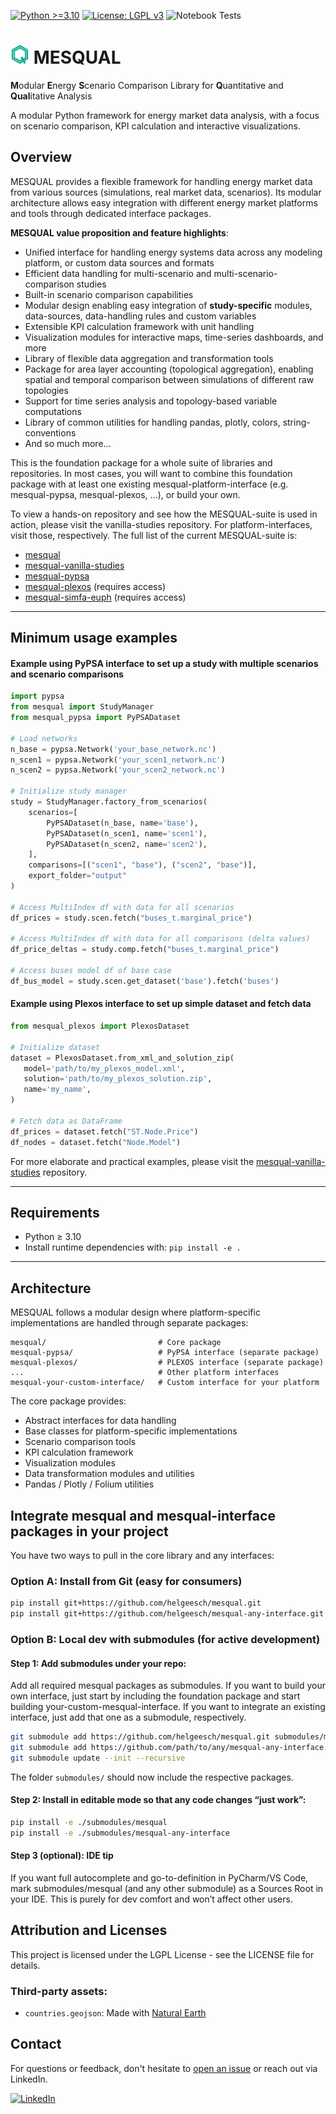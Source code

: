 [![Python >=3.10](https://img.shields.io/badge/python-≥3.10-blue.svg)](https://www.python.org/downloads/release/python-3100/)
[![License: LGPL v3](https://img.shields.io/badge/License-LGPL%20v3-blue.svg)](https://www.gnu.org/licenses/lgpl-3.0)
![Notebook Tests](https://github.com/helgeesch/mesqual/actions/workflows/test-with-vanilla-studies.yml/badge.svg)

# <img src="docs/assets/logo-turq.svg" width="30" height="30" alt="logo"> MESQUAL 
**M**odular **E**nergy **S**cenario Comparison Library for **Q**uantitative and **Qual**itative Analysis

A modular Python framework for energy market data analysis, with a focus on scenario comparison, KPI calculation and interactive visualizations.

## Overview

MESQUAL provides a flexible framework for handling energy market data from various sources (simulations, real market data, scenarios). Its modular architecture allows easy integration with different energy market platforms and tools through dedicated interface packages.

**MESQUAL value proposition and feature highlights**:
- Unified interface for handling energy systems data across any modeling platform, or custom data sources and formats
- Efficient data handling for multi-scenario and multi-scenario-comparison studies
- Built-in scenario comparison capabilities
- Modular design enabling easy integration of **study-specific** modules, data-sources, data-handling rules and custom variables 
- Extensible KPI calculation framework with unit handling
- Visualization modules for interactive maps, time-series dashboards, and more
- Library of flexible data aggregation and transformation tools
- Package for area layer accounting (topological aggregation), enabling spatial and temporal comparison between simulations of different raw topologies
- Support for time series analysis and topology-based variable computations
- Library of common utilities for handling pandas, plotly, colors, string-conventions
- And so much more...

This is the foundation package for a whole suite of libraries and repositories. 
In most cases, you will want to combine this foundation package with at least one existing mesqual-platform-interface (e.g. mesqual-pypsa, mesqual-plexos, ...), or build your own.

To view a hands-on repository and see how the MESQUAL-suite is used in action, please visit the vanilla-studies repository. For platform-interfaces, visit those, respectively. The full list of the current MESQUAL-suite is:
- [mesqual](https://github.com/helgeesch/mesqual)
- [mesqual-vanilla-studies](https://github.com/helgeesch/mesqual-vanilla-studies)
- [mesqual-pypsa](https://github.com/helgeesch/mesqual-pypsa)
- [mesqual-plexos](https://github.com/helgeesch/mesqual-plexos) (requires access)
- [mesqual-simfa-euph](https://github.com/helgeesch/mesqual-simfa-euph) (requires access)

[//]: # (- [mesqual-etp]&#40;https://github.com/helgeesch/mesqual-etp&#41; &#40;access required&#41;)
[//]: # (- [mesqual-gui]&#40;https://github.com/helgeesch/mesqual-gui&#41; &#40;access required&#41;)
[//]: # (- [mesqual-antares]&#40;https://github.com/helgeesch/mesqual-antares&#41; &#40;access required&#41;)
[//]: # (- [mesqual-bid3]&#40;https://github.com/helgeesch/mesqual-bid3&#41; &#40;access required&#41;)

---

## Minimum usage examples

#### Example using PyPSA interface to set up a study with multiple scenarios and scenario comparisons

```python
import pypsa
from mesqual import StudyManager
from mesqual_pypsa import PyPSADataset

# Load networks
n_base = pypsa.Network('your_base_network.nc')
n_scen1 = pypsa.Network('your_scen1_network.nc')
n_scen2 = pypsa.Network('your_scen2_network.nc')

# Initialize study manager
study = StudyManager.factory_from_scenarios(
    scenarios=[
        PyPSADataset(n_base, name='base'),
        PyPSADataset(n_scen1, name='scen1'),
        PyPSADataset(n_scen2, name='scen2'),
    ],
    comparisons=[("scen1", "base"), ("scen2", "base")],
    export_folder="output"
)

# Access MultiIndex df with data for all scenarios
df_prices = study.scen.fetch("buses_t.marginal_price")

# Access MultiIndex df with data for all comparisons (delta values)
df_price_deltas = study.comp.fetch("buses_t.marginal_price")

# Access buses model df of base case
df_bus_model = study.scen.get_dataset('base').fetch('buses')
```

#### Example using Plexos interface to set up simple dataset and fetch data
```python
from mesqual_plexos import PlexosDataset

# Initialize dataset
dataset = PlexosDataset.from_xml_and_solution_zip(
   model='path/to/my_plexos_model.xml', 
   solution='path/to/my_plexos_solution.zip',
   name='my_name',
)

# Fetch data as DataFrame
df_prices = dataset.fetch("ST.Node.Price")
df_nodes = dataset.fetch("Node.Model")
```

For more elaborate and practical examples, please visit the [mesqual-vanilla-studies](https://github.com/helgeesch/mesqual-vanilla-studies.git) repository.

---

## Requirements
- Python ≥ 3.10
- Install runtime dependencies with: `pip install -e .`

---

## Architecture
MESQUAL follows a modular design where platform-specific implementations are handled through separate packages:

```
mesqual/                         # Core package
mesqual-pypsa/                   # PyPSA interface (separate package)
mesqual-plexos/                  # PLEXOS interface (separate package)
...                              # Other platform interfaces
mesqual-your-custom-interface/   # Custom interface for your platform
```

The core package provides:
- Abstract interfaces for data handling
- Base classes for platform-specific implementations
- Scenario comparison tools
- KPI calculation framework
- Visualization modules
- Data transformation modules and utilities
- Pandas / Plotly / Folium utilities

## Integrate mesqual and mesqual-interface packages in your project

You have two ways to pull in the core library and any interfaces:

### Option A: Install from Git (easy for consumers)
```bash
pip install git+https://github.com/helgeesch/mesqual.git
pip install git+https://github.com/helgeesch/mesqual-any-interface.git
```

### Option B: Local dev with submodules (for active development)
#### Step 1: Add submodules under your repo:
Add all required mesqual packages as submodules. If you want to build your own interface, just start by including the foundation package and start building your-custom-mesqual-interface. If you want to integrate an existing interface, just add that one as a submodule, respectively.
```bash
git submodule add https://github.com/helgeesch/mesqual.git submodules/mesqual
git submodule add https://github.com/path/to/any/mesqual-any-interface.git submodules/mesqual-any-interface
git submodule update --init --recursive
```
The folder `submodules/` should now include the respective packages.

#### Step 2: Install in editable mode so that any code changes “just work”:
```bash
pip install -e ./submodules/mesqual
pip install -e ./submodules/mesqual-any-interface
```

#### Step 3 (optional): IDE tip
If you want full autocomplete and go-to-definition in PyCharm/VS Code, mark submodules/mesqual (and any other submodule) as a Sources Root in your IDE. This is purely for dev comfort and won’t affect other users.

## Attribution and Licenses
This project is licensed under the LGPL License - see the LICENSE file for details.

### Third-party assets:
- `countries.geojson`: Made with [Natural Earth](https://github.com/nvkelso/natural-earth-vector.git)

## Contact
For questions or feedback, don't hesitate to [open an issue](https://github.com/helgeesch/mesqual/issues) or reach out via LinkedIn.

[![LinkedIn](https://img.shields.io/badge/LinkedIn-0077B5?style=flat&logo=linkedin&logoColor=white)](https://www.linkedin.com/in/helge-e-8201041a7/)